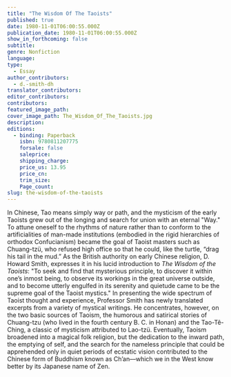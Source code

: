 ```yaml
---
title: "The Wisdom Of The Taoists"
published: true
date: 1980-11-01T06:00:55.000Z
publication_date: 1980-11-01T06:00:55.000Z
show_in_forthcoming: false
subtitle:
genre: Nonfiction
language:
type:
  - Essay
author_contributors:
  - d.-smith-dh
translator_contributors:
editor_contributors:
contributors:
featured_image_path:
cover_image_path: The_Wisdom_Of_The_Taoists.jpg
description:
editions:
  - binding: Paperback
    isbn: 9780811207775
    forsale: false
    saleprice:
    shipping_charge:
    price_us: 13.95
    price_cn:
    trim_size:
    Page_count:
slug: the-wisdom-of-the-taoists
---
```


In Chinese, Tao means simply way or path, and the mysticism of the early Taoists grew out of the longing and search for union with an eternal "Way." To attune oneself to the rhythms of nature rather than to conform to the artificialities of man-made institutions (embodied in the rigid hierarchies of orthodox Confucianism) became the goal of Taoist masters such as Chuang-tzü, who refused high office so that he could, like the turtle, “drag his tail in the mud.” As the British authority on early Chinese religion, D. Howard Smith, expresses it in his lucid introduction to _The Wisdom of the Taoists_: "To seek and find that mysterious principle, to discover it within one’s inmost being, to observe its workings in the great universe outside, and to become utterly engulfed in its serenity and quietude came to be the supreme goal of the Taoist mystics." In presenting the wide spectrum of Taoist thought and experience, Professor Smith has newly translated excerpts from a variety of mystical writings. He concentrates, however, on the two basic sources of Taoism, the humorous and satirical stories of Chuang-tzu (who lived in the fourth century B. C. in Honan) and the Tao-Tê-Ching, a classic of mysticism attributed to Lao-tzü. Eventually, Taoism broadened into a magical folk religion, but the dedication to the inward path, the emptying of self, and the search for the nameless principle that could be apprehended only in quiet periods of ecstatic vision contributed to the Chinese form of Buddhism known as Ch’an––which we in the West know better by its Japanese name of Zen.

